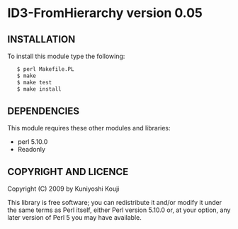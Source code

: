 ID3-FromHierarchy version 0.05
==============================

INSTALLATION
------------

To install this module type the following:

``` bash
   $ perl Makefile.PL
   $ make
   $ make test
   $ make install
```

DEPENDENCIES
------------

This module requires these other modules and libraries:

  - perl 5.10.0
  - Readonly

COPYRIGHT AND LICENCE
---------------------

Copyright (C) 2009 by Kuniyoshi Kouji

This library is free software; you can redistribute it and/or modify
it under the same terms as Perl itself, either Perl version 5.10.0 or,
at your option, any later version of Perl 5 you may have available.

